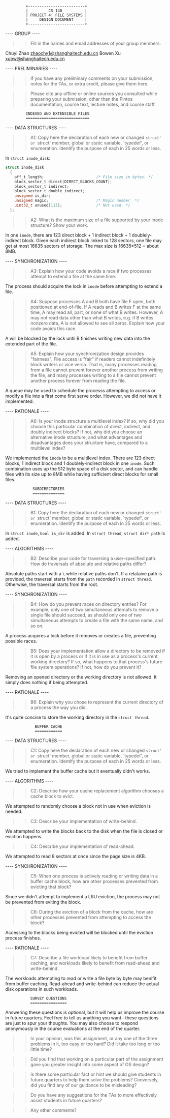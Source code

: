              +-------------------------+
             |         CS 140          |
             | PROJECT 4: FILE SYSTEMS |
             |     DESIGN DOCUMENT     |
             +-------------------------+

---- GROUP ----

>> Fill in the names and email addresses of your group members.

Chuyi Zhao <zhaochy1@shanghaitech.edu.cn>
Bowen Xu <xubw@shanghaitech.edu.cn>

---- PRELIMINARIES ----

>> If you have any preliminary comments on your submission, notes for the
>> TAs, or extra credit, please give them here.

>> Please cite any offline or online sources you consulted while
>> preparing your submission, other than the Pintos documentation, course
>> text, lecture notes, and course staff.

             INDEXED AND EXTENSIBLE FILES
             ============================

---- DATA STRUCTURES ----

>> A1: Copy here the declaration of each new or changed `struct' or
>> `struct' member, global or static variable, `typedef', or
>> enumeration.  Identify the purpose of each in 25 words or less.

In `struct inode_disk`:
```c
struct inode_disk
  {
    off_t length;                       /* File size in bytes. */
    block_sector_t direct[DIRECT_BLOCKS_COUNT];
    block_sector_t indirect;
    block_sector_t double_indirect;
    unsigned is_dir;
    unsigned magic;                     /* Magic number. */
    uint32_t unused[113];               /* Not used. */
  };
```

>> A2: What is the maximum size of a file supported by your inode
>> structure?  Show your work.

In one `inode`, there are 123 direct block + 1 indirect block + 
1 doublely-indirect block. Given each indirect block linked to 
128 sectors, one file may get at most 16635 sectors of storage. 
The max size is 16635\*512 = about 8MB.

---- SYNCHRONIZATION ----

>> A3: Explain how your code avoids a race if two processes attempt to
>> extend a file at the same time.

The process should acquire the lock in `inode` before attempting to 
extend a file. 

>> A4: Suppose processes A and B both have file F open, both
>> positioned at end-of-file.  If A reads and B writes F at the same
>> time, A may read all, part, or none of what B writes.  However, A
>> may not read data other than what B writes, e.g. if B writes
>> nonzero data, A is not allowed to see all zeros.  Explain how your
>> code avoids this race.

A will be blocked by the lock until B finishes writing new data into 
the extended part of the file.

>> A5: Explain how your synchronization design provides "fairness".
>> File access is "fair" if readers cannot indefinitely block writers
>> or vice versa.  That is, many processes reading from a file cannot
>> prevent forever another process from writing the file, and many
>> processes writing to a file cannot prevent another process forever
>> from reading the file.

A queue may be used to schedule the processs attempting to access or 
modify a file into a first come first serve order. However, we did not
have it implemented.

---- RATIONALE ----

>> A6: Is your inode structure a multilevel index?  If so, why did you
>> choose this particular combination of direct, indirect, and doubly
>> indirect blocks?  If not, why did you choose an alternative inode
>> structure, and what advantages and disadvantages does your
>> structure have, compared to a multilevel index?

We implemented the `inode` to be a multilevel index. There are 123 
direct blocks, 1 indirect block and 1 doublely-indirect block in one 
`inode`. Such combination uses up the 512 byte space of a disk sector, 
and can handle files with its size up to 8MB while having sufficient 
direct blocks for small files.

                SUBDIRECTORIES
                ==============

---- DATA STRUCTURES ----

>> B1: Copy here the declaration of each new or changed `struct' or
>> `struct' member, global or static variable, `typedef', or
>> enumeration.  Identify the purpose of each in 25 words or less.

In `struct inode`, `bool is_dir` is added. In `struct thread`, 
`struct dir* path` is added.

---- ALGORITHMS ----

>> B2: Describe your code for traversing a user-specified path.  How
>> do traversals of absolute and relative paths differ?

Absolute paths start with a `\` while relative paths don't. If a 
relataive path is provided, the traversal starts from the `path` 
recorded in `struct thread`. Otherwise, the traversal starts from 
the root.

---- SYNCHRONIZATION ----

>> B4: How do you prevent races on directory entries?  For example,
>> only one of two simultaneous attempts to remove a single file
>> should succeed, as should only one of two simultaneous attempts to
>> create a file with the same name, and so on.

A process acquires a lock before it removes or creates a file, 
preventing possible races.

>> B5: Does your implementation allow a directory to be removed if it
>> is open by a process or if it is in use as a process's current
>> working directory?  If so, what happens to that process's future
>> file system operations?  If not, how do you prevent it?

Removing an opened directory or the working directory is not allowed. 
It simply does nothing if being attempted.

---- RATIONALE ----

>> B6: Explain why you chose to represent the current directory of a
>> process the way you did.

It's quite concise to store the working directory in the `struct thread`.

                 BUFFER CACHE
                 ============

---- DATA STRUCTURES ----

>> C1: Copy here the declaration of each new or changed `struct' or
>> `struct' member, global or static variable, `typedef', or
>> enumeration.  Identify the purpose of each in 25 words or less.

We tried to implement the buffer cache but it eventually didn't works.

---- ALGORITHMS ----

>> C2: Describe how your cache replacement algorithm chooses a cache
>> block to evict.

We attempted to randomly choose a block not in use when eviction is 
needed.

>> C3: Describe your implementation of write-behind.

We attempted to write the blocks back to the disk when the file is 
closed or eviction happens.

>> C4: Describe your implementation of read-ahead.

We attempted to read 8 sectors at once since the page size is 4KB.

---- SYNCHRONIZATION ----

>> C5: When one process is actively reading or writing data in a
>> buffer cache block, how are other processes prevented from evicting
>> that block?

Since we didn't attempt to implement a LRU eviction, the process may 
not be prevented from eviting the block.

>> C6: During the eviction of a block from the cache, how are other
>> processes prevented from attempting to access the block?

Accessing to the blocks being evicted will be blocked until the eviction 
process finishes.

---- RATIONALE ----

>> C7: Describe a file workload likely to benefit from buffer caching,
>> and workloads likely to benefit from read-ahead and write-behind.

The workloads attempting to read or write a file byte by byte may benifit
from buffer caching. Read-ahead and write-behind can reduce the actual 
disk operations in such workloads.

               SURVEY QUESTIONS
               ================

Answering these questions is optional, but it will help us improve the
course in future quarters.  Feel free to tell us anything you
want--these questions are just to spur your thoughts.  You may also
choose to respond anonymously in the course evaluations at the end of
the quarter.

>> In your opinion, was this assignment, or any one of the three problems
>> in it, too easy or too hard?  Did it take too long or too little time?

>> Did you find that working on a particular part of the assignment gave
>> you greater insight into some aspect of OS design?

>> Is there some particular fact or hint we should give students in
>> future quarters to help them solve the problems?  Conversely, did you
>> find any of our guidance to be misleading?

>> Do you have any suggestions for the TAs to more effectively assist
>> students in future quarters?

>> Any other comments?